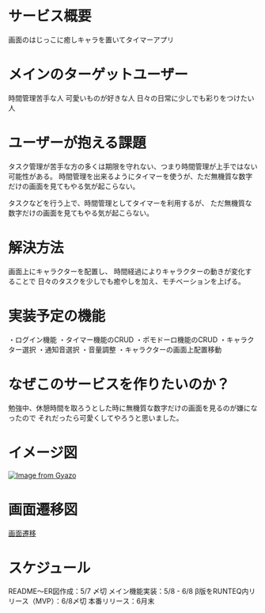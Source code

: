 # サービス概要
画面のはじっこに癒しキャラを置いてタイマーアプリ

# メインのターゲットユーザー
時間管理苦手な人
可愛いものが好きな人
日々の日常に少しでも彩りをつけたい人

# ユーザーが抱える課題
タスク管理が苦手な方の多くは期限を守れない、つまり時間管理が上手ではない可能性がある。
時間管理を出来るようにタイマーを使うが、ただ無機質な数字だけの画面を見てもやる気が起こらない。

タスクなどを行う上で、時間管理としてタイマーを利用するが、
ただ無機質な数字だけの画面を見てもやる気が起こらない。

# 解決方法
画面上にキャラクターを配置し、
時間経過によりキャラクターの動きが変化することで
日々のタスクを少しでも癒やしを加え、モチベーションを上げる。

# 実装予定の機能
・ログイン機能
・タイマー機能のCRUD
・ポモドーロ機能のCRUD
・キャラクター選択
・通知音選択
・音量調整
・キャラクターの画面上配置移動

# なぜこのサービスを作りたいのか？
勉強中、休憩時間を取ろうとした時に無機質な数字だけの画面を見るのが嫌になったので
それだったら可愛くしてやろうと思いました。

# イメージ図
[![Image from Gyazo](https://i.gyazo.com/46c5eaeab101c975f92be9e5d3399c27.png)](https://gyazo.com/46c5eaeab101c975f92be9e5d3399c27)

# 画面遷移図
[画面遷移](https://www.figma.com/file/tQ1GWcTLn2PPqpEKpPRVUf/%E7%94%BB%E9%9D%A2%E9%81%B7%E7%A7%BB%E5%9B%B3?node-id=3%3A3)

# スケジュール
README〜ER図作成：5/7 〆切
メイン機能実装：5/8 - 6/8
β版をRUNTEQ内リリース（MVP）：6/8〆切
本番リリース：6月末